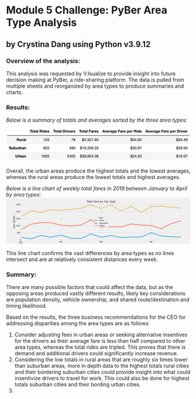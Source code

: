 # Module 5 Challenge: PyBer Area Type Analysis
## by Crystina Dang using Python v3.9.12

### Overview of the analysis: 
This analysis was requested by V.Isualize to provide insight into future decision making at PyBer, a ride-sharing platform. The data is pulled from multiple sheets and reorganized by area types to produce summaries and charts.

### Results:
*Below is a summary of totals and averages sorted by the three area types:*
![This is an image](https://github.com/crystdang/PyBer-analysis/blob/main/analysis/PyBer_city_types.png)

Overall, the urban areas produce the highest totals and the lowest averages, whereas the rural areas produce the lowest totals and highest averages.

*Below is a line chart of weekly total fares in 2019 between January to April by area types:*
![This is an image](https://github.com/crystdang/PyBer-analysis/blob/main/analysis/PyBer_fare_summary.png)

This line chart confirms the vast differences by area types as no lines intersect and are at relatively consistent distances every week.

### Summary: 
There are many possible factors that could affect the data, but as the opposing areas produced vastly different results, likely key considerations are population density, vehicle ownership, and shared route/destination and timing likelihood.

Based on the results, the three business recommendations for the CEO for addressing disparities among the area types are as follows:
1. Consider adjusting fees in urban areas or seeking alternative insentives for the drivers as their average fare is less than half compared to other area types, whereas the total rides are tripled. This proves that there is demand and additional drivers could significantly increase revenue.
2. Considering the low totals in rural areas that are roughly six times lower than suburban areas, more in depth data to the highest totals rural cities and their bordering suburban cities could provide insight into what could insentivize drivers to travel for work. This could also be done for highest totals suburban cities and their bording urban cities.
3. 
